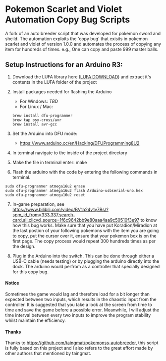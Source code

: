 # Pokemon Scarlet and Violet Automation Copy Bug Scripts

A fork of an auto breeder script that was developed for pokemon sword and sheild. The automation exploits the 'copy bug' that exisits in pokemon scarlet and violet of version 1.0.0 and automates the process of copying any item for hundreds of times. e.g., One can copy and paste 999 master balls. 

## Setup Instructions for an Arduino R3: 
1. Download the LUFA library here ([LUFA DOWNLOAD](http://www.fourwalledcubicle.com/LUFA.php)) and extract it's contents in the LUFA folder of the project

2. Install packages needed for flashing the Arduino
    - For Windows: *TBD*
    - For Linux / Mac: 
    ```
    brew install dfu-programmer 
    brew tap osx-cross/avr
    brew install avr-gcc     
    ```
3. Set the Arduino into DFU mode: 
    - https://www.arduino.cc/en/Hacking/DFUProgramming8U2 


4. In terminal navigate to the inside of the project directory 

5. Make the file in terminal enter: make

6. Flash the arduino with the code by entering the following commands in terminal. 

```
sudo dfu-programmer atmega16u2 erase
sudo dfu-programmer atmega16u2 flash Arduino-usbserial-uno.hex
sudo dfu-programmer atmega16u2 reset
```

7. In-game preparation, see https://www.bilibili.com/video/BV1a24y1y7Bs/?spm_id_from=333.337.search-card.all.clicvd_source=1f6c9642bb9e80aaa4aa9c50510f3e97 to know how this bug works.
Make sure that you have put Koradion/Miradion at the last postion of your following pokemons with the item you are going to copy, put the cursor over it, ensure that your pokemon box is on the first page. The copy process would repeat 300 hundreds times as per the design.

8. Plug in the Arduino into the switch. This can be done through either a USB-C cable (needs testing) or by plugging the arduino directly into the dock. The arduino would perfrom as a controller that specially designed for this copy bug.

#### Notice
Sometimes the game would lag and therefore load for a bit longer than expected between two inputs, which results in the chaostic input from the controller.
It is suggested that you take a look at the screen from time to time and save the game before a possible error. Meanwhile, I will adjust the time interval between every two inputs to improve the program stability whilst maintain the efficiency.

#### Thanks

Thanks to https://github.com/taingmat/pokemonss-autobreeder, this script is fully based on this project and I also refers to the great effort made by other authors that mentioned by taingmat.

